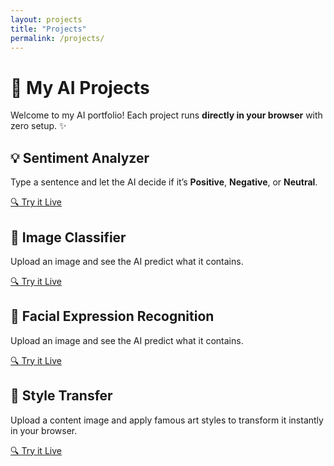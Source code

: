 ```yaml
---
layout: projects
title: "Projects"
permalink: /projects/
---
```


<div class="projects-container">

<h1> 🚀 My AI Projects </h1>
  <p>
    Welcome to my AI portfolio!  
    Each project runs <strong>directly in your browser</strong> with zero setup. ✨  
  </p>



<!-- ## 💡 Sentiment Analyzer -->
<div class="project-card fade-in-up">
  <h2>💡 Sentiment Analyzer</h2>
  <p>
    Type a sentence and let the AI decide if it’s
    <strong>Positive</strong>, <strong>Negative</strong>, or <strong>Neutral</strong>.
  </p>
  <a href="/home/projects/sentiment.html" class="btn">🔍 Try it Live</a>
</div>



<!-- You can add more projects in this format -->
<!-- ## 🎨 Coming Soon -->
<div class="project-card fade-in-up">
  <h2>🎨 Image Classifier</h2>
  <p>
    Upload an image and see the AI predict what it contains.  
  </p>
  <a href="/home/projects/image-classifier.html" class="btn">🔍 Try it Live</a>
</div>



<div class="project-card fade-in-up">
  <h2>🎨 Facial Expression Recognition</h2>
  <p>
    Upload an image and see the AI predict what it contains.  
  </p>
  <a href="/home/projects/facial-expression.html" class="btn">🔍 Try it Live</a>
</div>



<div class="project-card fade-in-up">
  <h2>🎨 Style Transfer</h2>
  <p>
    Upload a content image and apply famous art styles to transform it instantly in your browser.  
  </p>
  <a href="/home/projects/style-transfer.html" class="btn">🔍 Try it Live</a>
</div>

</div>
